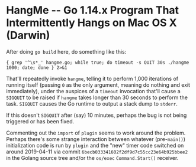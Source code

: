 # HangMe -- Go 1.14.x Program That Intermittently Hangs on Mac OS X (Darwin)

After doing `go build` here, do something like this:

```
{ grep '^\s*_' hangme.go; while true; do timeout -s QUIT 30s ./hangme 1000; date; done } 2>&1
```

That'll repeatedly invoke `hangme`, telling it to perform 1,000 iterations of running itself (passing `0` as the only argument, meaning do nothing and exit immediately), under the auspices
of a `timeout` invocation that'll cause a `SIGQUIT` to be raised if `hangme` takes longer than 30 seconds to perform the task. `SIGQUIT` causes the Go runtime to output a stack dump to
`stderr`.

If this doesn't `SIGQUIT` after (say) 10 minutes, perhaps the bug is not being triggered or has been fixed.

Commenting out the `import` of `plugin` seems to work around the problem. Perhaps there's some strange interaction between whatever (pre-`main()`) initialization code is run by `plugin` and the
"new" timer code switched on around 2019-04-11 via commit `6becb033341602f2df9d7c55cc23e64b925bbee2` in the Golang source tree and/or the `os/exec` `Command.Start()` receiver.
